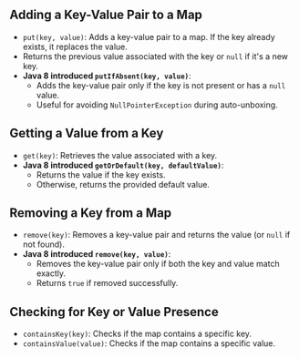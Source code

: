 ## Adding a Key-Value Pair to a Map
- `put(key, value)`: Adds a key-value pair to a map. If the key already exists, it replaces the value.  
- Returns the previous value associated with the key or `null` if it's a new key.  
- **Java 8 introduced `putIfAbsent(key, value)`**:
  - Adds the key-value pair only if the key is not present or has a `null` value.  
  - Useful for avoiding `NullPointerException` during auto-unboxing.  

## Getting a Value from a Key
- `get(key)`: Retrieves the value associated with a key.  
- **Java 8 introduced `getOrDefault(key, defaultValue)`**:
  - Returns the value if the key exists.  
  - Otherwise, returns the provided default value.  

## Removing a Key from a Map
- `remove(key)`: Removes a key-value pair and returns the value (or `null` if not found).  
- **Java 8 introduced `remove(key, value)`**:
  - Removes the key-value pair only if both the key and value match exactly.  
  - Returns `true` if removed successfully.  

## Checking for Key or Value Presence
- `containsKey(key)`: Checks if the map contains a specific key.  
- `containsValue(value)`: Checks if the map contains a specific value.  
